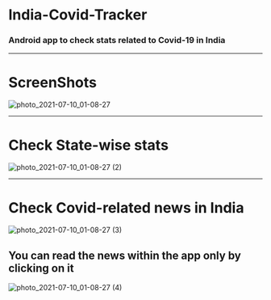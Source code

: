 # India-Covid-Tracker

### Android app to check stats related to Covid-19 in India

<hr />

# ScreenShots

![photo_2021-07-10_01-08-27](https://user-images.githubusercontent.com/75141952/125128272-74826000-e11b-11eb-9377-365f746f51e8.jpg)

<hr />

# Check State-wise stats

![photo_2021-07-10_01-08-27 (2)](https://user-images.githubusercontent.com/75141952/125128274-764c2380-e11b-11eb-9045-0800e0c1e030.jpg)

<hr />

# Check Covid-related news in India

![photo_2021-07-10_01-08-27 (3)](https://user-images.githubusercontent.com/75141952/125128279-777d5080-e11b-11eb-9b24-12a54ff9e5a6.jpg)


## You can read the news within the app only by clicking on it

![photo_2021-07-10_01-08-27 (4)](https://user-images.githubusercontent.com/75141952/125128282-78ae7d80-e11b-11eb-8f72-2c829c10c607.jpg)

